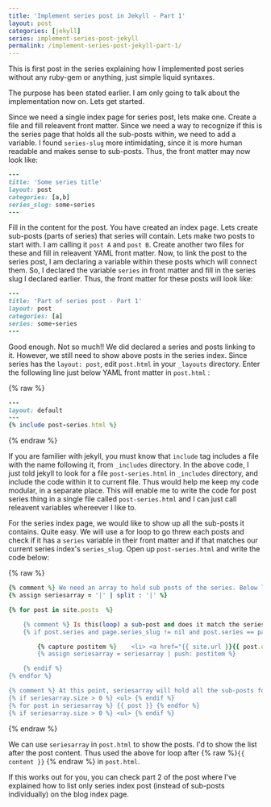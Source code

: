 ```yaml
---
title: 'Implement series post in Jekyll - Part 1'
layout: post
categories: [jekyll]
series: implement-series-post-jekyll
permalink: /implement-series-post-jekyll-part-1/
---
```

This is first post in the series explaining how I implemented post series without any ruby-gem or anything, just simple liquid syntaxes.

The purpose has been stated earlier. I am only going to talk about the implementation now on. Lets get started.

Since we need a single index page for series post, lets make one. Create a file and fill releavent front matter. Since we need a way to recognize if this is the series page that holds all the sub-posts within, we need to add a variable. I found `series-slug` more intimidating, since it is more human readable and makes sense to sub-posts. Thus, the front matter may now look like:

```ruby
---
title: 'Some series title'
layout: post
categories: [a,b]
series_slug: some-series
---
```

Fill in the content for the post. You have created an index page. Lets create sub-posts (parts of series) that series will contain. Lets make two posts to start with. I am calling it `post A` and `post B`. Create another two files for these and fill in releavent YAML front matter. Now, to link the post to the series post, I am declaring a variable within these posts which will connect them. So, I declared the variable `series` in front matter and fill in the series slug I declared earlier. Thus, the front matter for these posts will look like:

```ruby
---
title: 'Part of series post - Part 1'
layout: post
categories: [a]
series: some-series
---
```

Good enough. Not so much!! We did declared a series and posts linking to it. However, we still need to show above posts in the series index. Since series has the `layout: post`, edit `post.html` in your `_layouts` directory. Enter the following line just below YAML front matter in `post.html` :

{% raw %}
```ruby
---
layout: default
---
{% include post-series.html %}

```
{% endraw %}

If you are familier with jekyll, you must know that `include` tag includes a file with the name following it, from `_includes` directory. In the above code, I just told jekyll to look for a file `post-series.html` in `_includes` directory, and include the code within it to current file. Thus would help me keep my code modular, in a separate place. This will enable me to write the code for post series thing in a single file called `post-series.html` and I can just call releavent variables whereever I like to. 

For the series index page, we would like to show up all the sub-posts it contains. Quite easy. We will use a for loop to go threw each posts and check if it has a `series` variable in their front matter and if that matches our current series index's `series_slug`. Open up `post-series.html` and write the code below:

{% raw %}
```ruby
{% comment %} We need an array to hold sub posts of the series. Below line is kind of hack to make one {% endcomment %}
{% assign seriesarray = '|' | split : '|' %}

{% for post in site.posts  %}

	{% comment %} Is this(loop) a sub-post and does it match the series index slug? {% endcomment %}
	{% if post.series and page.series_slug != nil and post.series == page.series_slug %}

        {% capture postitem %}    <li> <a href="{{ site.url }}{{ post.url }}">{{ post.title }}</a> </li> {% endcapture %}
        {% assign seriesarray = seriesarray | push: postitem %}

    {% endif %}
{% endfor %}

{% comment %} At this point, seriesarray will hold all the sub-posts for this series. Just iterate threw them to like below. {% endcomment %}
{% if seriesarray.size > 0 %} <ul> {% endif %}
{% for post in seriesarray %} {{ post }} {% endfor %}
{% if seriesarray.size > 0 %} <ul> {% endif %}
```
{% endraw %}

We can use `seriesarray` in `post.html` to show the posts. I'd to show the list after the post content. Thus used the above for loop after {% raw %}`{{ content }}` {% endraw %} in `post.html`.

If this works out for you, you can check part 2 of the post where I've explained how to list only series index post (instead of sub-posts individually) on the blog index page. 
